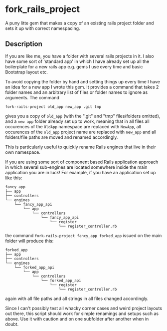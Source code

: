 fork_rails_project
==================

A puny litte gem that makes a copy of an existing rails project folder and sets it
up with correct namespacing.


Description
-----------

If you are like me, you have a folder with several rails projects in it.
I also have some sort of 'standard app' in which I have already set up all the boilerplate for a new rails app e.g. gems I use every time and basic Bootstrap layout etc.

To avoid copying the folder by hand and setting things up every time I have an idea for a new app I wrote this
gem. It provides a command that takes 2 folder names and an arbitrary list of files or folder names to ignore as arguments. The command

`fork-rails-project old_app new_app .git tmp`

gives you a copy of `old_app` (with the ".git" and "tmp" files/folders omitted), and a `new app` folder already set up to work, meaning that in all files all occurences of the `OldApp` namespace are replaced with `NewApp`, all occurences of the `old_app` project name are replaced with `new_app` and all folders/file paths are moved and renamed accordingly.

This is particularly useful to quickly rename Rails engines that live in their own namespace.

If you are using some sort of component based Rails application approach in which several sub-engines are located somewhere inside the main application you are in luck! For example, if you have an application set up like this:
```
fancy_app
├── app
├── controllers
└── engines
    └── fancy_app_api
        └── app
            └── controllers
                └── fancy_app_api
                    └── register
                        └── register_controller.rb
```
the command `fork-rails-project fancy_app forked_app` issued on the main folder will produce this:
```
forked_app
├── app
├── controllers
└── engines
    └── forked_app_api
        └── app
            └── controllers
                └── forked_app_api
                    └── register
                        └── register_controller.rb
```
again with all file paths and all strings in all files changed accordingly.

Since I can't possibly test all whacky corner cases and weird project layouts out there, this script should work for simple renamings and setups such as above. Use it with caution and on one subfolder after another when in doubt.
